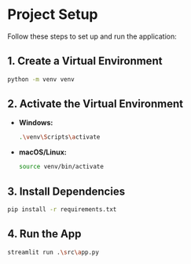 # Project Setup

Follow these steps to set up and run the application:

## 1. Create a Virtual Environment

```bash
python -m venv venv
```

## 2. Activate the Virtual Environment

- **Windows:**
    ```bash
    .\venv\Scripts\activate
    ```
- **macOS/Linux:**
    ```bash
    source venv/bin/activate
    ```

## 3. Install Dependencies

```bash
pip install -r requirements.txt
```

## 4. Run the App

```bash
streamlit run .\src\app.py
```